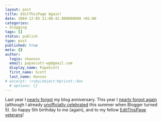 ```yaml
---
layout: post
title: EditThisPage Again!
date: 2004-12-05 21:08:42.000000000 +01:00
categories:
- blogging
tags: []
status: publish
type: post
published: true
meta: {}
author:
  login: shanson
  email: papascott-wp@gmail.com
  display_name: PapaScott
  first_name: Scott
  last_name: Hanson
# excerpt: !ruby/object:Hpricot::Doc
  # options: {}
---
```

<p>Last year I <a href="http://www.papascott.de/archives/2003/12/05/">nearly forgot</a> my blog anniversary. This year I <a href="http://www.papascott.de/archives/1999/12/05/">nearly forgot again</a> (although I already <a href="http://www.papascott.de/archives/2004/08/24/happy-birthday-to-me/">unofficially celebrated</a> this summer when Blogger turned 5). So happy 5th birthday to me (again), and to my fellow <a href="http://rpc.bloglines.com/blogroll?html=1&id=papascott&folder=etp%20vets">EditThisPage veterans</a>!</p>
